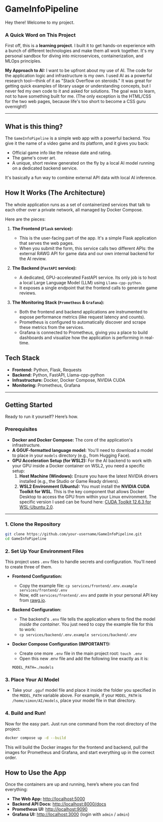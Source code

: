 # GameInfoPipeline

Hey there! Welcome to my project.

### A Quick Word on This Project

First off, this is a **learning project**. I built it to get hands-on experience with a bunch of different technologies and make them all work together. It's my personal sandbox for diving into microservices, containerization, and MLOps principles.

**My Approach to AI:** I want to be upfront about my use of AI. The code for the application logic and infrastructure is my own. I used AI as a powerful research tool—think of it as "Stack Overflow on steroids." It was great for getting quick examples of library usage or understanding concepts, but I never fed my own code to it and asked for solutions. The goal was to learn, not to have something built for me. (The only exception is the HTML/CSS for the two web pages, because life's too short to become a CSS guru overnight!)

---

## What is this thing?

The `GameInfoPipeline` is a simple web app with a powerful backend. You give it the name of a video game and its platform, and it gives you back:

*   Official game info like the release date and rating.
*   The game's cover art.
*   A unique, short review generated on the fly by a local AI model running on a dedicated backend service.

It's basically a fun way to combine external API data with local AI inference.

## How It Works (The Architecture)

The whole application runs as a set of containerized services that talk to each other over a private network, all managed by Docker Compose.

Here are the pieces:

1.  **The Frontend (`Flask` service):**
    *   This is the user-facing part of the app. It's a simple Flask application that serves the web pages.
    *   When you submit the form, this service calls two different APIs: the external RAWG API for game data and our own internal backend for the AI review.

2.  **The Backend (`FastAPI` service):**
    *   A dedicated, GPU-accelerated FastAPI service. Its only job is to host a local Large Language Model (LLM) using `Llama-cpp-python`.
    *   It exposes a single endpoint that the frontend calls to generate game reviews.

3.  **The Monitoring Stack (`Prometheus` & `Grafana`):**
    *   Both the frontend and backend applications are instrumented to expose performance metrics (like request latency and counts).
    *   Prometheus is configured to automatically discover and scrape these metrics from the services.
    *   Grafana is connected to Prometheus, giving you a place to build dashboards and visualize how the application is performing in real-time.

## Tech Stack

*   **Frontend:** Python, Flask, Requests
*   **Backend:** Python, FastAPI, Llama-cpp-python
*   **Infrastructure:** Docker, Docker Compose, NVIDIA CUDA
*   **Monitoring:** Prometheus, Grafana

---

## Getting Started

Ready to run it yourself? Here’s how.

### Prerequisites

*   **Docker and Docker Compose:** The core of the application's infrastructure.
*   **A GGUF-formatted language model:** You'll need to download a model to place in your `models` directory (e.g., from Hugging Face).
*   **GPU Acceleration Setup (for WSL2):** For the AI backend to work with your GPU inside a Docker container on WSL2, you need a specific setup:
    1.  **Host Machine (Windows):** Ensure you have the latest NVIDIA drivers installed (e.g., the Studio or Game Ready drivers).
    2.  **WSL2 Environment (Ubuntu):** You must install the **NVIDIA CUDA Toolkit for WSL**. This is the key component that allows Docker Desktop to access the GPU from within your Linux environment. The specific version I used can be found here: [CUDA Toolkit 12.6.3 for WSL-Ubuntu 2.0](https://developer.nvidia.com/cuda-12-6-3-download-archive?target_os=Linux&target_arch=x86_64&Distribution=WSL-Ubuntu&target_version=2.0&target_type=deb_local).

---

### 1. Clone the Repository

```bash
git clone https://github.com/your-username/GameInfoPipeline.git
cd GameInfoPipeline
```

### 2. Set Up Your Environment Files

This project uses `.env` files to handle secrets and configuration. You'll need to create three of them.

*   **Frontend Configuration:**
    *   Copy the example file: `cp services/frontend/.env.example services/frontend/.env`
    *   Now, edit `services/frontend/.env` and paste in your personal API key from [rawg.io](https://rawg.io/apidocs).

*   **Backend Configuration:**
    *   The backend's `.env` file tells the application where to find the model *inside the container*. You just need to copy the example file for this to work:
    *   `cp services/backend/.env.example services/backend/.env`

*   **Docker Compose Configuration (IMPORTANT!):**
    *   Create one more `.env` file in the main project root: `touch .env`
    *   Open this new .env file and add the following line exactly as it is:
    ```
    MODEL_PATH=./models
    ```

### 3. Place Your AI Model

*   Take your `.gguf` model file and place it inside the folder you specified in the `MODEL_PATH` variable above. For example, if your `MODEL_PATH` is `/home/simon/AI/models`, place your model file in that directory.

### 4. Build and Run!

Now for the easy part. Just run one command from the root directory of the project:

```bash
docker compose up -d --build
```

This will build the Docker images for the frontend and backend, pull the images for Prometheus and Grafana, and start everything up in the correct order.

## How to Use the App

Once the containers are up and running, here’s where you can find everything:

*   **The Web App:** [http://localhost:5000](http://localhost:5000)
*   **Backend API Docs:** [http://localhost:8000/docs](http://localhost:8000/docs)
*   **Prometheus UI:** [http://localhost:9090](http://localhost:9090)
*   **Grafana UI:** [http://localhost:3000](http://localhost:3000) (login with `admin` / `admin`)